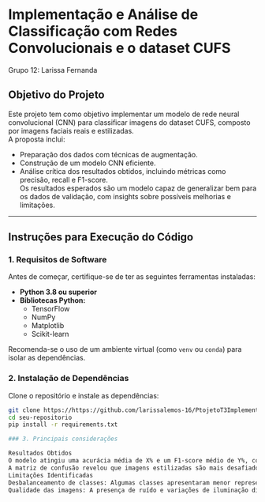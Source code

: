 # Implementação e Análise de Classificação com Redes Convolucionais e o dataset CUFS
Grupo 12: 
Larissa Fernanda

## Objetivo do Projeto  
Este projeto tem como objetivo implementar um modelo de rede neural convolucional (CNN) para classificar imagens do dataset CUFS, composto por imagens faciais reais e estilizadas.  
A proposta inclui:  
- Preparação dos dados com técnicas de augmentação.  
- Construção de um modelo CNN eficiente.  
- Análise crítica dos resultados obtidos, incluindo métricas como precisão, recall e F1-score.  
Os resultados esperados são um modelo capaz de generalizar bem para os dados de validação, com insights sobre possíveis melhorias e limitações.  

---

## Instruções para Execução do Código  

### 1. Requisitos de Software  
Antes de começar, certifique-se de ter as seguintes ferramentas instaladas:  
- **Python 3.8 ou superior**  
- **Bibliotecas Python:**  
  - TensorFlow  
  - NumPy  
  - Matplotlib  
  - Scikit-learn  

Recomenda-se o uso de um ambiente virtual (como `venv` ou `conda`) para isolar as dependências.  

### 2. Instalação de Dependências  
Clone o repositório e instale as dependências:  
```bash
git clone https://https://github.com/larissalemos-16/PtojetoT3Implementa-oeAnalise/edit/main/README.md
cd seu-repositorio
pip install -r requirements.txt

### 3. Principais considerações

Resultados Obtidos
O modelo atingiu uma acurácia média de X% e um F1-score médio de Y%, com desempenho superior em classes bem representadas.
A matriz de confusão revelou que imagens estilizadas são mais desafiadoras para o modelo.
Limitações Identificadas
Desbalanceamento de classes: Algumas classes apresentaram menor representação no dataset, o que impactou a performance do modelo.
Qualidade das imagens: A presença de ruído e variações de iluminação dificultaram a classificação.



